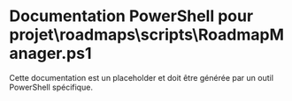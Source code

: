 # Documentation PowerShell pour projet\roadmaps\scripts\RoadmapManager.ps1

Cette documentation est un placeholder et doit être générée par un outil PowerShell spécifique.
